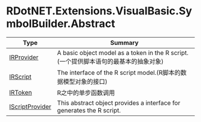 ﻿
# RDotNET.Extensions.VisualBasic.SymbolBuilder.Abstract

|Type|Summary|
|----|-------|
|[IRProvider](./IRProvider.md)|A basic object model as a token in the R script.(一个提供脚本语句的最基本的抽象对象)|
|[IRScript](./IRScript.md)|The interface of the R script model.(R脚本的数据模型对象的接口)|
|[IRToken](./IRToken.md)|R之中的单步函数调用|
|[IScriptProvider](./IScriptProvider.md)|This abstract object provides a interface for generates the R script.|

